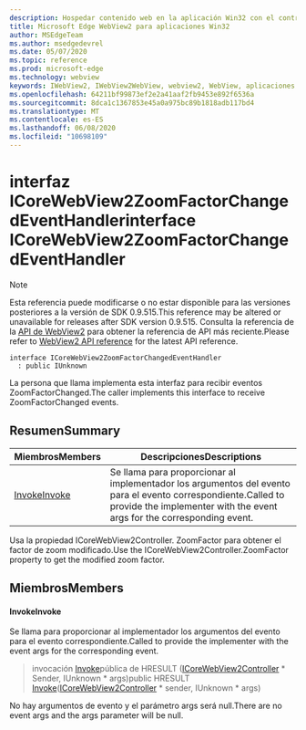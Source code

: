```yaml
---
description: Hospedar contenido web en la aplicación Win32 con el control Microsoft Edge WebView2
title: Microsoft Edge WebView2 para aplicaciones Win32
author: MSEdgeTeam
ms.author: msedgedevrel
ms.date: 05/07/2020
ms.topic: reference
ms.prod: microsoft-edge
ms.technology: webview
keywords: IWebView2, IWebView2WebView, webview2, WebView, aplicaciones Win32, Win32, Edge, ICoreWebView2, ICoreWebView2Controller, control de explorador, HTML Edge
ms.openlocfilehash: 64211bf99873ef2e2a41aaf2fb9453e892f6536a
ms.sourcegitcommit: 8dca1c1367853e45a0a975bc89b1818adb117bd4
ms.translationtype: MT
ms.contentlocale: es-ES
ms.lasthandoff: 06/08/2020
ms.locfileid: "10698109"
---
```

# <span data-ttu-id="bdeea-104">interfaz ICoreWebView2ZoomFactorChangedEventHandler</span><span class="sxs-lookup"><span data-stu-id="bdeea-104">interface ICoreWebView2ZoomFactorChangedEventHandler</span></span> 

> [!NOTE]
> <span data-ttu-id="bdeea-105">Esta referencia puede modificarse o no estar disponible para las versiones posteriores a la versión de SDK 0.9.515.</span><span class="sxs-lookup"><span data-stu-id="bdeea-105">This reference may be altered or unavailable for releases after SDK version 0.9.515.</span></span> <span data-ttu-id="bdeea-106">Consulta la referencia de la [API de WebView2](../../../webview2-api-reference.md) para obtener la referencia de API más reciente.</span><span class="sxs-lookup"><span data-stu-id="bdeea-106">Please refer to [WebView2 API reference](../../../webview2-api-reference.md) for the latest API reference.</span></span>

```
interface ICoreWebView2ZoomFactorChangedEventHandler
  : public IUnknown
```

<span data-ttu-id="bdeea-107">La persona que llama implementa esta interfaz para recibir eventos ZoomFactorChanged.</span><span class="sxs-lookup"><span data-stu-id="bdeea-107">The caller implements this interface to receive ZoomFactorChanged events.</span></span>

## <span data-ttu-id="bdeea-108">Resumen</span><span class="sxs-lookup"><span data-stu-id="bdeea-108">Summary</span></span>

 <span data-ttu-id="bdeea-109">Miembros</span><span class="sxs-lookup"><span data-stu-id="bdeea-109">Members</span></span>                        | <span data-ttu-id="bdeea-110">Descripciones</span><span class="sxs-lookup"><span data-stu-id="bdeea-110">Descriptions</span></span>
--------------------------------|---------------------------------------------
[<span data-ttu-id="bdeea-111">Invoke</span><span class="sxs-lookup"><span data-stu-id="bdeea-111">Invoke</span></span>](#invoke) | <span data-ttu-id="bdeea-112">Se llama para proporcionar al implementador los argumentos del evento para el evento correspondiente.</span><span class="sxs-lookup"><span data-stu-id="bdeea-112">Called to provide the implementer with the event args for the corresponding event.</span></span>

<span data-ttu-id="bdeea-113">Usa la propiedad ICoreWebView2Controller. ZoomFactor para obtener el factor de zoom modificado.</span><span class="sxs-lookup"><span data-stu-id="bdeea-113">Use the ICoreWebView2Controller.ZoomFactor property to get the modified zoom factor.</span></span>

## <span data-ttu-id="bdeea-114">Miembros</span><span class="sxs-lookup"><span data-stu-id="bdeea-114">Members</span></span>

#### <span data-ttu-id="bdeea-115">Invoke</span><span class="sxs-lookup"><span data-stu-id="bdeea-115">Invoke</span></span> 

<span data-ttu-id="bdeea-116">Se llama para proporcionar al implementador los argumentos del evento para el evento correspondiente.</span><span class="sxs-lookup"><span data-stu-id="bdeea-116">Called to provide the implementer with the event args for the corresponding event.</span></span>

> <span data-ttu-id="bdeea-117">invocación [Invoke](#invoke)pública de HRESULT ([ICoreWebView2Controller](icorewebview2controller.md) \* Sender, IUnknown \* args)</span><span class="sxs-lookup"><span data-stu-id="bdeea-117">public HRESULT [Invoke](#invoke)([ICoreWebView2Controller](icorewebview2controller.md) \* sender, IUnknown \* args)</span></span>

<span data-ttu-id="bdeea-118">No hay argumentos de evento y el parámetro args será null.</span><span class="sxs-lookup"><span data-stu-id="bdeea-118">There are no event args and the args parameter will be null.</span></span>

